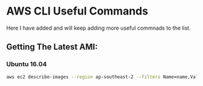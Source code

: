 # AWS CLI Useful Commands
Here I have added and will keep adding more useful commnads to the list.

## Getting The Latest AMI:
### Ubuntu 16.04
```bash
aws ec2 describe-images --region ap-southeast-2 --filters Name=name,Values=ubuntu/images/hvm-ssd/ubuntu-xenial-16.04-amd64*  --query 'Images[*].[ImageId,CreationDate]' --output text  | sort -k2 -r  | head -n1 | cut -f1
```
